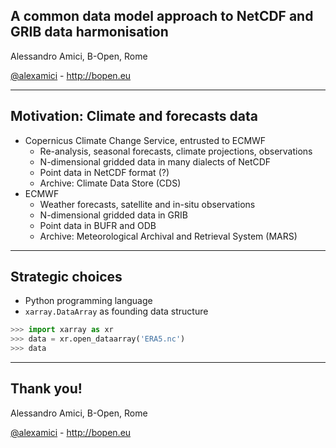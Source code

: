 
## A common data model approach to NetCDF and GRIB data harmonisation

Alessandro Amici, B-Open, Rome

[@alexamici](https://twitter.com/alexamici) - http://bopen.eu

---

## Motivation: Climate and forecasts data

 * Copernicus Climate Change Service, entrusted to ECMWF
   * Re-analysis, seasonal forecasts, climate projections, observations
   * N-dimensional gridded data in many dialects of NetCDF
   * Point data in NetCDF format (?)
   * Archive: Climate Data Store (CDS)
 * ECMWF
   * Weather forecasts, satellite and in-situ observations
   * N-dimensional gridded data in GRIB
   * Point data in BUFR and ODB
   * Archive: Meteorological Archival and Retrieval System (MARS)

---

## Strategic choices

 * Python programming language
 * `xarray.DataArray` as founding data structure

```python
>>> import xarray as xr
>>> data = xr.open_dataarray('ERA5.nc')
>>> data

```

---

## Thank you!


Alessandro Amici, B-Open, Rome

[@alexamici](https://twitter.com/alexamici) - http://bopen.eu
